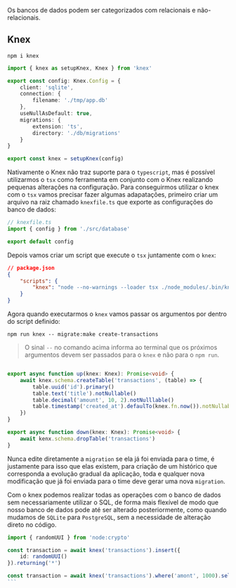 Os bancos de dados podem ser categorizados com relacionais e não-relacionais.

## Knex

```shell
npm i knex
```

```typescript
import { knex as setupKnex, Knex } from 'knex'

export const config: Knex.Config = {
	client: 'sqlite',
	connection: {
		filename: './tmp/app.db'
	},
	useNullAsDefault: true,
	migrations: {
		extension: 'ts',
		directory: './db/migrations'
	}
}

export const knex = setupKnex(config)

```

Nativamente o Knex não traz suporte para o `typescript`, mas é possível utilizarmos o `tsx` como ferramenta em conjunto com o Knex realizando pequenas alterações na configuração.
Para conseguirmos utilizar o knex com o `tsx` vamos precisar fazer algumas adapatações, primeiro criar um arquivo na raiz chamado `knexfile.ts` que exporte as configurações do banco de dados:
```typescript
// knexfile.ts
import { config } from './src/database'

export default config
```

Depois vamos criar um script que execute o `tsx` juntamente com o `knex`:
```json
// package.json
{
	"scripts": {
		"knex": "node --no-warnings --loader tsx ./node_modules/.bin/knex"
	}
}
```

Agora quando executarmos o `knex` vamos passar os argumentos por dentro do script definido:
```shell
npm run knex -- migrate:make create-transactions
```

> O sinal `--` no comando acima informa ao terminal que os próximos argumentos devem ser passados para o `knex` e não para o `npm run`.

```typescript

export async function up(knex: Knex): Promise<void> {
	await knex.schema.createTable('transactions', (table) => {
		table.uuid('id').primary()
		table.text('title').notNullable()
		table.decimal('amount', 10, 2).notNulllable()
		table.timestamp('created_at').defaulTo(knex.fn.now()).notNullable
	})
}

export async function down(knex: Knex): Promise<void> {
	await kenx.schema.dropTable('transactions')
}
```

Nunca edite diretamente a `migration` se ela já foi enviada para o time, é justamente para isso que elas existem, para criação de um histórico que corresponda a evolução gradual da aplicação, toda e qualquer nova modificação que já foi enviada para o time deve gerar uma nova `migration`. 

Com o knex podemos realizar todas as operações com o banco de dados sem necessariamente utilizar o SQL, de forma mais flexível de modo que nosso banco de dados pode até ser alterado posteriormente, como quando mudamos de `SQLite` para `PostgreSQL`, sem a necessidade de alteração direto no código.

````typescript
import { randomUUI } from 'node:crypto'

const transaction = await knex('transactions').insert({
	id: randomUUI()
}).returning('*')

const transaction = await knex('transactions').where('amont', 1000).select('*')
```